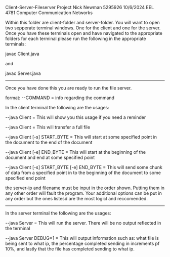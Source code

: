 Client-Server-Fileserver Project
Nick Newman
5295926
10/6/2024
EEL 4781 Computer Communication Networks

Within this folder are client-folder and server-folder. You will want to open
two sepperate terminal windows. One for the client and one for the server.
Once you have these terminals open and have navigated to the appropriate
folders for each terminal please run the following in the appropriate terminals:

javac Client.java

and 

javac Server.java

*************************************************************************************************************

Once you have done this you are ready to run the file server. 

format:
--COMMAND = info regarding the command



In the client terminal the following are the usages:

--java Client = This will show you this usage if you need a reminder

--java Client <server-ip> <filename> = This will transfer a full file

--java Client <server-ip> <filename> [-s] START_BYTE = This will start at some specified point
                                                     in the document to the end of the document

--java Client <server-ip> <filename> [-e] END_BYTE = This will start at the beginning of the document
                                                   and end at some specified point

--java Client <server-ip> <filename> [-s] START_BYTE [-e] END_BYTE = This will send some chunk of data
                                                                     from a specified point in to the beginning
                                                                     of the document to some specified end point


the server-ip and filename must be input in the order shown. Putting them 
in any other order will fault the program. Your additional options can be put
in any order but the ones listesd are the most logicl and reccomended.

***************************************************************************************************************

In the server terminal the following are the usages:

--java Server = This will run the server. There will be no output reflected in the terminal

--java Server DEBUG=1 = This will output information such as: what file is being sent to what ip, the percentage completed 
                                                              sending in increments pf 10%, and lastly that the file has
                                                              completed sending to what ip.
